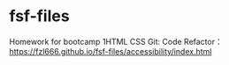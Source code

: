 # fsf-files
Homework for bootcamp
1HTML CSS Git: Code Refactor： https://fzl666.github.io/fsf-files/accessibility/index.html
